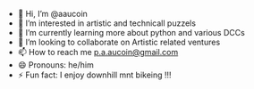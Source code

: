 - 👋 Hi, I’m @aaucoin
- 👀 I’m interested in artistic and technicall puzzels
- 🌱 I’m currently learning more about python and various DCCs 
- 💞️ I’m looking to collaborate on Artistic related ventures
- 📫 How to reach me p.a.aucoin@gmail.com
- 😄 Pronouns: he/him
- ⚡ Fun fact: I enjoy downhill mnt bikeing !!! 

<!---
aaucoin/aaucoin is a ✨ special ✨ repository because its `README.md` (this file) appears on your GitHub profile.
You can click the Preview link to take a look at your changes.
--->
